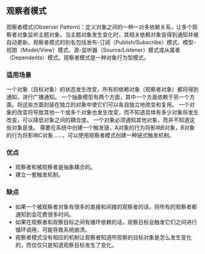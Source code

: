 ##  观察者模式

观察者模式(Observer Pattern)：定义对象之间的一种一对多依赖关系，让多个观察者对象监听主题对象，当主题对象发生变化时，其相关依赖对象皆得到通知并被自动更新。观察者模式的别名包括发布-订阅（Publish/Subscribe）模式、模型-视图（Model/View）模式、源-监听器（Source/Listener）模式或从属者（Dependents）模式。观察者模式是一种对象行为型模式。

### 适用场景
一个对象（目标对象）的状态发生改变，所有的依赖对象（观察者对象）都将得到通知，进行广播通知。
一个抽象模型有两个方面，其中一个方面依赖于另一个方面。将这些方面封装在独立的对象中使它们可以各自独立地改变和复用。
一个对象的改变将导致其他一个或多个对象也发生改变，而不知道具体有多少对象将发生改变，可以降低对象之间的耦合度。
一个对象必须通知其他对象，而并不知道这些对象是谁。
需要在系统中创建一个触发链，A对象的行为将影响B对象，B对象的行为将影响C对象……，可以使用观察者模式创建一种链式触发机制。

### 优点
- 观察者和被观察者是抽象耦合的。 
- 建立一套触发机制。

### 缺点
- 如果一个被观察者对象有很多的直接和间接的观察者的话，将所有的观察者都通知到会花费很多时间。 
- 如果在观察者和观察目标之间有循环依赖的话，观察目标会触发它们之间进行循环调用，可能导致系统崩溃。 
- 观察者模式没有相应的机制让观察者知道所观察的目标对象是怎么发生变化的，而仅仅只是知道观察目标发生了变化。
